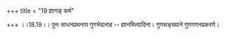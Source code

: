 +++
title = "19 ज्ञानङ् कर्म"

+++
।।18.19।। पुनः साधनप्रथनाय गुणभेदानाह -- ज्ञानमित्यादिना। गुणसङ्ख्याने
गुणगणनप्रकरणे।
